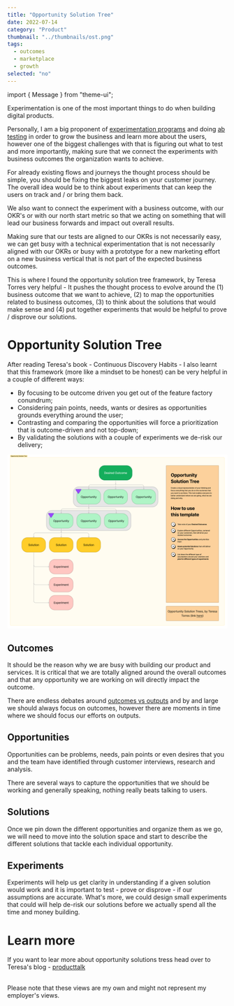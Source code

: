 ```yaml
---
title: "Opportunity Solution Tree"
date: 2022-07-14
category: "Product"
thumbnail: "../thumbnails/ost.png"
tags:
  - outcomes
  - marketplace
  - growth
selected: "no"
---
```


import { Message } from "theme-ui";

Experimentation is one of the most important things to do when building digital products.

Personally, I am a big proponent of [experimentation programs](/blog/2022-05-27-the-case-for-an-experimentation-program/) and doing [ab testing](/blog/2022-05-19-ab-testing-a-way-to-grow-your-business/) in order to grow the business and learn more about the users, however one of the biggest challenges with that is figuring out what to test and more importantly, making sure that we connect the experiments with business outcomes the organization wants to achieve.

For already existing flows and journeys the thought process should be simple, you should be fixing the biggest leaks on your customer journey. The overall idea would be to think about experiments that can keep the users on track and / or bring them back.

We also want to connect the experiment with a business outcome, with our OKR's or with our north start metric so that we acting on something that will lead our business forwards and impact out overall results.

Making sure that our tests are aligned to our OKRs is not necessarily easy, we can get busy with a technical experimentation that is not necessarily aligned with our OKRs or busy with a prototype for a new marketing effort on a new business vertical that is not part of the expected business outcomes.

This is where I found the opportunity solution tree framework, by Teresa Torres very helpful - It pushes the thought process to evolve around the (1) business outcome that we want to achieve, (2) to map the opportunities related to business outcomes, (3) to think about the solutions that would make sense and (4) put together experiments that would be helpful to prove / disprove our solutions.

# Opportunity Solution Tree

After reading Teresa's book - Continuous Discovery Habits - I also learnt that this framework (more like a mindset to be honest) can be very helpful in a couple of different ways:

- By focusing to be outcome driven you get out of the feature factory conundrum;
- Considering pain points, needs, wants or desires as opportunities grounds everything around the user;
- Contrasting and comparing the opportunities will force a prioritization that is outcome-driven and not top-down;
- By validating the solutions with a couple of experiments we de-risk our delivery;

![opportunity-solution-tree](../images/opportunity-solution-tree.png)

## Outcomes

It should be the reason why we are busy with building our product and services. It is critical that we are totally aligned around the overall outcomes and that any opportunity we are working on will directly impact the outcome.

There are endless debates around [outcomes vs outputs](/blog/2022-03-30-product-roadmap-outcomes-or-outputs) and by and large we should always focus on outcomes, however there are moments in time where we should focus our efforts on outputs.

## Opportunities

Opportunities can be problems, needs, pain points or even desires that you and the team have identified through customer interviews, research and analysis.

There are several ways to capture the opportunities that we should be working and generally speaking, nothing really beats talking to users.

## Solutions

Once we pin down the different opportunities and organize them as we go, we will need to move into the solution space and start to describe the different solutions that tackle each individual opportunity.

## Experiments

Experiments will help us get clarity in understanding if a given solution would work and it is important to test - prove or disprove - if our assumptions are accurate. What's more, we could design small experiments that could will help de-risk our solutions before we actually spend all the time and money building.

# Learn more

If you want to lear more about opportunity solutions tress head over to Teresa's blog - [producttalk](https://www.producttalk.org/)

<br />
<Message>
  Please note that these views are my own and might not represent my employer's
  views.
</Message>
